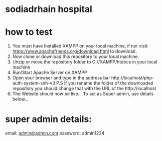 # sodiadrhain hospital

# how to test
1. You must have Installed XAMPP on your local machine, if not visit: https://www.apachefriends.org/download.html to download.
2. Now clone or download this repository to your local machine.
3. Unzip or move the repository folder to C://XAMPP/htdocs in your local machine
4. Run/Start Apache Server on XAMPP
5. Open your browser and type in the address bar http://localhost/php-auth-system-snh-v3 P.S if you rename the folder of the downloaded repository you should change that with the URL of the http://localhost
6. The Website should now be live... To act as Super admin, use details below...

# super admin details: 
email: admin@admin.com
password: admin1234